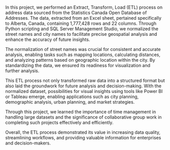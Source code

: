 In this project, we performed an Extract, Transform, Load (ETL) process on address data sourced from the Statistics Canada Open Database of Addresses. The data, extracted from an Excel sheet, pertained specifically to Alberta, Canada, containing 1,777,428 rows and 22 columns. Through Python scripting and SQL Server Management Studio, we normalized the street names and city names to facilitate precise geospatial analysis and enhance the accuracy of future insights.

The normalization of street names was crucial for consistent and accurate analysis, enabling tasks such as mapping locations, calculating distances, and analyzing patterns based on geographic location within the city. By standardizing the data, we ensured its readiness for visualization and further analysis.

This ETL process not only transformed raw data into a structured format but also laid the groundwork for future analysis and decision-making. With the normalized dataset, possibilities for visual insights using tools like Power BI or Tableau emerge, enabling applications such as city planning, demographic analysis, urban planning, and market strategies.

Through this project, we learned the importance of time management in handling large datasets and the significance of collaborative group work in completing such projects effectively and efficiently.

Overall, the ETL process demonstrated its value in increasing data quality, streamlining workflows, and providing valuable information for enterprises and decision-makers.
